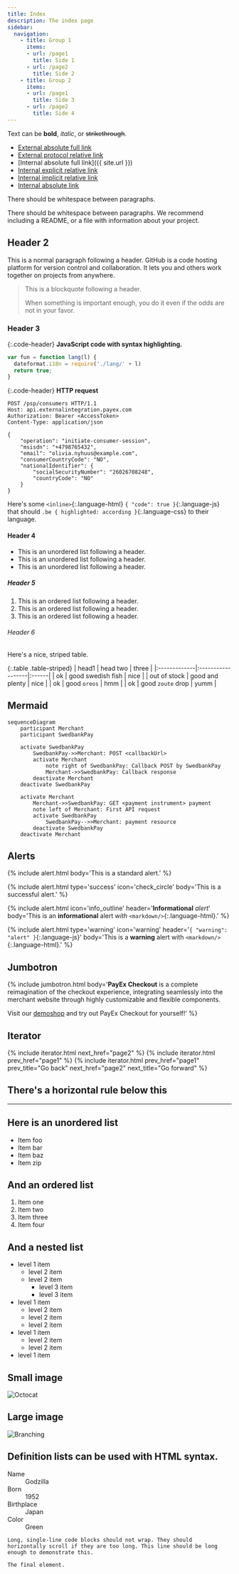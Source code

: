 ```yaml
---
title: Index
description: The index page
sidebar:
  navigation:
    - title: Group 1
      items:
      - url: /page1
        title: Side 1
      - url: /page2
        title: Side 2
    - title: Group 2
      items:
      - url: /page1
        title: Side 3
      - url: /page2
        title: Side 4
---
```


Text can be **bold**, _italic_, or ~~strikethrough~~.

* [External absolute full link](https://www.wikipedia.org)
* [External protocol relative link](//www.wikipedia.org)
* [Internal absolute full link]({{ site.url }})
* [Internal explicit relative link](./page1)
* [Internal implicit relative link](page1)
* [Internal absolute link](/page1)

There should be whitespace between paragraphs.

There should be whitespace between paragraphs. We recommend including a README, or a file with information about your project.

## Header 2

This is a normal paragraph following a header. GitHub is a code hosting platform for version control and collaboration. It lets you and others work together on projects from anywhere.

> This is a blockquote following a header.
>
> When something is important enough, you do it even if the odds are not in your favor.

### Header 3

{:.code-header}
**JavaScript code with syntax highlighting.**

```js
var fun = function lang(l) {
  dateformat.i18n = require('./lang/' + l)
  return true;
}
```

{:.code-header}
**HTTP request**

```http
POST /psp/consumers HTTP/1.1
Host: api.externalintegration.payex.com
Authorization: Bearer <AccessToken>
Content-Type: application/json

{
    "operation": "initiate-consumer-session",
    "msisdn": "+4798765432",
    "email": "olivia.nyhuus@example.com",
    "consumerCountryCode": "NO",
    "nationalIdentifier": {
        "socialSecurityNumber": "26026708248",
        "countryCode": "NO"
    }
}
```

Here's some `<inline>`{:.language-html} `{ "code": true }`{:.language-js}
that should `.be { highlighted: according }`{:.language-css} to their
language.

#### Header 4

* This is an unordered list following a header.
* This is an unordered list following a header.
* This is an unordered list following a header.

##### Header 5

1. This is an ordered list following a header.
2. This is an ordered list following a header.
3. This is an ordered list following a header.

###### Header 6

Here's a nice, striped table.

{:.table .table-striped}
| head1        | head two          | three |
|:-------------|:------------------|:------|
| ok           | good swedish fish | nice  |
| out of stock | good and plenty   | nice  |
| ok           | good `oreos`      | hmm   |
| ok           | good `zoute` drop | yumm  |

## Mermaid

```mermaid
sequenceDiagram
    participant Merchant
    participant SwedbankPay

    activate SwedbankPay
        SwedbankPay->>Merchant: POST <callbackUrl>
        activate Merchant
            note right of SwedbankPay: Callback POST by SwedbankPay
            Merchant->>SwedbankPay: Callback response
        deactivate Merchant
    deactivate SwedbankPay

    activate Merchant
        Merchant->>SwedbankPay: GET <payment instrument> payment
        note left of Merchant: First API request
        activate SwedbankPay
            SwedbankPay-->>Merchant: payment resource
        deactivate SwedbankPay
    deactivate Merchant
```

## Alerts

{% include alert.html body='This is a standard alert.' %}

{% include alert.html type='success'
                      icon='check_circle'
                      body='This is a successful alert.' %}

{% include alert.html icon='info_outline'
                      header='**Informational** *alert*'
                      body='This is an **informational** alert *with* `<markdown/>`{:.language-html}.' %}

{% include alert.html type='warning'
                      icon='warning'
                      header='`{ "warning": "alert" }`{:.language-js}'
                      body='This is a **warning** alert with `<markdown/>`{:.language-html}.' %}

## Jumbotron

{% include jumbotron.html body='**PayEx Checkout** is a complete reimagination
of the checkout experience, integrating seamlessly into the merchant website
through highly customizable and flexible components.

Visit our [demoshop](https://ecom.externalintegration.payex.com/pspdemoshop)
and try out PayEx Checkout for yourself!' %}

## Iterator

{% include iterator.html next_href="page2" %}
{% include iterator.html prev_href="page1" %}
{% include iterator.html prev_href="page1"
                         prev_title="Go back"
                         next_href="page2"
                         next_title="Go forward" %}

## There's a horizontal rule below this

* * *

## Here is an unordered list

* Item foo
* Item bar
* Item baz
* Item zip

## And an ordered list

1. Item one
1. Item two
1. Item three
1. Item four

## And a nested list

* level 1 item
  * level 2 item
  * level 2 item
    * level 3 item
    * level 3 item
* level 1 item
  * level 2 item
  * level 2 item
  * level 2 item
* level 1 item
  * level 2 item
  * level 2 item
* level 1 item

## Small image

![Octocat](https://github.githubassets.com/images/icons/emoji/octocat.png)

## Large image

![Branching](https://guides.github.com/activities/hello-world/branching.png)


## Definition lists can be used with HTML syntax.

<dl>
    <dt>Name</dt>
    <dd>Godzilla</dd>
    <dt>Born</dt>
    <dd>1952</dd>
    <dt>Birthplace</dt>
    <dd>Japan</dd>
    <dt>Color</dt>
    <dd>Green</dd>
</dl>

```
Long, single-line code blocks should not wrap. They should horizontally scroll if they are too long. This line should be long enough to demonstrate this.
```

```
The final element.
```
